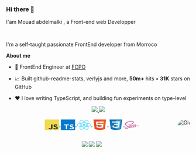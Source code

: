 ### Hi there 👋

I'am Mouad abdelmalki , a Front-end web Developper 

<br />

I'm a self-taught passionate FrontEnd developer from Morroco

**About me**

- 💼 FrontEnd Engineer at [FCPO](http://fcpo.ma/)

- 📈 Built github-readme-stats, verlyjs and more, **50m+** hits • **31K** stars on GitHub

- ❤️ I love writing TypeScript, and building fun experiments on type-level






<div align="center">
  <a href="https://github.com/mouadabdelmalki">
  <img height="165em" src="https://github-readme-stats.vercel.app/api?username=mouadabdelmalki&show_icons=true&theme=dracula&include_all_commits=true&count_private=true"/>
  <img height="165em" src="https://github-readme-stats.vercel.app/api/top-langs/?username=mouadabdelmalki&layout=compact)](https://github.com/anuraghazra/github-readme-stats"/>
</div>
<div align="center"><br>
  <img align="center" alt="Javascript" height="30" width="40" src="https://raw.githubusercontent.com/devicons/devicon/master/icons/javascript/javascript-original.svg">
  <img align="center" alt="Typescript" height="30" width="40" src="https://raw.githubusercontent.com/devicons/devicon/master/icons/typescript/typescript-original.svg">
  <img align="center" alt="React" height="30" width="40" src="https://raw.githubusercontent.com/devicons/devicon/master/icons/react/react-original.svg">
  <img align="center" alt="HTML5" height="30" width="40" src="https://raw.githubusercontent.com/devicons/devicon/master/icons/html5/html5-original.svg">
  <img align="center" alt="CSS3" height="30" width="40" src="https://raw.githubusercontent.com/devicons/devicon/master/icons/css3/css3-original.svg">
  <img align="center" alt="Sass" height="30" width="40" src="https://raw.githubusercontent.com/devicons/devicon/master/icons/sass/sass-original.svg">
  <img align="right" alt="Gif" height="150" style="border-radius:50px;" src="https://qph.fs.quoracdn.net/main-qimg-03a4a5f034bf0bafa661fd8a8aabedc8">
</div>
  
  ##
 
<div align="center"> 
  <a href="https://instagram.com/itsm__ouad" target="_blank"><img src="https://img.shields.io/badge/-Instagram-%23E4405F?style=for-the-badge&logo=instagram&logoColor=white" target="_blank"></a>
  <a href="mailto:mouad11@live.fr"><img src="https://img.shields.io/badge/-Gmail-%23333?style=for-the-badge&logo=gmail&logoColor=white" target="_blank"></a>
  <a href="https://www.linkedin.com/in/mouadabdelmalki/"><img src="https://img.shields.io/badge/-Linkedin-2a68b5?style=for-the-badge&logo=linkedin&logoColor=white" target="_blank"></a>
</div>

